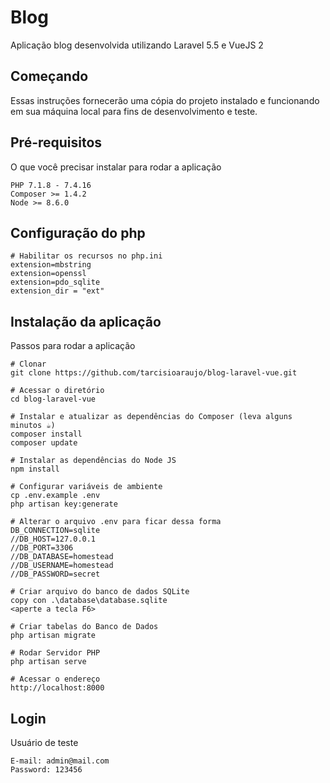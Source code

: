 # Blog

Aplicação blog desenvolvida utilizando Laravel 5.5 e VueJS 2

## Começando

Essas instruções fornecerão uma cópia do projeto instalado e funcionando em sua máquina local para fins de desenvolvimento e teste.

## Pré-requisitos

O que você precisar instalar para rodar a aplicação

```
PHP 7.1.8 - 7.4.16
Composer >= 1.4.2
Node >= 8.6.0
```
## Configuração do php

```
# Habilitar os recursos no php.ini
extension=mbstring
extension=openssl
extension=pdo_sqlite
extension_dir = "ext"
```

## Instalação da aplicação

Passos para rodar a aplicação

```
# Clonar
git clone https://github.com/tarcisioaraujo/blog-laravel-vue.git

# Acessar o diretório
cd blog-laravel-vue

# Instalar e atualizar as dependências do Composer (leva alguns minutos ☕)
composer install
composer update

# Instalar as dependências do Node JS
npm install

# Configurar variáveis de ambiente
cp .env.example .env
php artisan key:generate

# Alterar o arquivo .env para ficar dessa forma
DB_CONNECTION=sqlite
//DB_HOST=127.0.0.1
//DB_PORT=3306
//DB_DATABASE=homestead
//DB_USERNAME=homestead
//DB_PASSWORD=secret

# Criar arquivo do banco de dados SQLite
copy con .\database\database.sqlite
<aperte a tecla F6>

# Criar tabelas do Banco de Dados
php artisan migrate

# Rodar Servidor PHP
php artisan serve

# Acessar o endereço 
http://localhost:8000
```
## Login

Usuário de teste

```
E-mail: admin@mail.com
Password: 123456
```